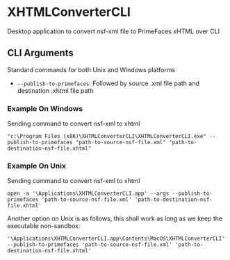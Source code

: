 # XHTMLConverterCLI
Desktop application to convert nsf-xml file to PrimeFaces xHTML over CLI

## CLI Arguments
Standard commands for both Unix and Windows platforms
- `--publish-to-primefaces`: Followed by source .xml file path and destination .xhtml file path

### Example On Windows
Sending command to convert nsf-xml to xhtml

```
"c:\Program Files (x86)\XHTMLConverterCLI\XHTMLConverterCLI.exe" --publish-to-primefaces "path-to-source-nsf-file.xml" "path-to-destination-nsf-file.xhtml"
```

### Example On Unix
Sending command to convert nsf-xml to xhtml

```
open -a '\Applications\XHTMLConverterCLI.app' --args --publish-to-primefaces 'path-to-source-nsf-file.xml' 'path-to-destination-nsf-file.xhtml'
```
Another option on Unix is as follows, this shall work as long as we keep the executable non-sandbox:
```
'\Applications\XHTMLConverterCLI.app\Contents\MacOS\XHTMLConverterCLI' --publish-to-primefaces 'path-to-source-nsf-file.xml' 'path-to-destination-nsf-file.xhtml'
```